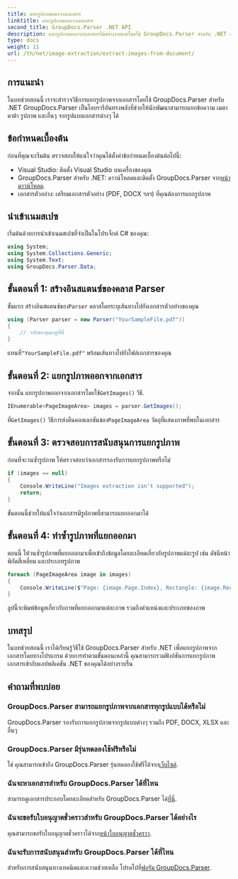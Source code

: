 ```yaml
---
title: แยกรูปภาพออกจากเอกสาร
linktitle: แยกรูปภาพออกจากเอกสาร
second_title: GroupDocs.Parser .NET API
description: แยกรูปภาพออกจากเอกสารได้อย่างง่ายดายโดยใช้ GroupDocs.Parser สำหรับ .NET ความสามารถในการประมวลผลเอกสารของคุณและปรับปรุงงานการแยกภาพได้อย่างมีประสิทธิภาพ
type: docs
weight: 11
url: /th/net/image-extraction/extract-images-from-document/
---
```

## การแนะนำ
ในบทช่วยสอนนี้ เราจะสำรวจวิธีการแยกรูปภาพจากเอกสารโดยใช้ GroupDocs.Parser สำหรับ .NET GroupDocs.Parser เป็นไลบรารีอันทรงพลังที่ช่วยให้นักพัฒนาสามารถแยกข้อความ เมตาดาต้า รูปภาพ และอื่นๆ จากรูปแบบเอกสารต่างๆ ได้
## ข้อกำหนดเบื้องต้น
ก่อนที่คุณจะเริ่มต้น ตรวจสอบให้แน่ใจว่าคุณได้ตั้งค่าข้อกำหนดเบื้องต้นต่อไปนี้:
- Visual Studio: ติดตั้ง Visual Studio บนเครื่องของคุณ
-  GroupDocs.Parser สำหรับ .NET: ดาวน์โหลดและติดตั้ง GroupDocs.Parser จาก[หน้าดาวน์โหลด](https://releases.groupdocs.com/parser/net/).
- เอกสารตัวอย่าง: เตรียมเอกสารตัวอย่าง (PDF, DOCX ฯลฯ) ที่คุณต้องการแยกรูปภาพ

## นำเข้าเนมสเปซ
เริ่มต้นด้วยการนำเข้าเนมสเปซที่จำเป็นในโปรเจ็กต์ C# ของคุณ:
```csharp
using System;
using System.Collections.Generic;
using System.Text;
using GroupDocs.Parser.Data;
```
## ขั้นตอนที่ 1: สร้างอินสแตนซ์ของคลาส Parser
 ขั้นแรก สร้างอินสแตนซ์ของ`Parser` คลาสโดยระบุเส้นทางไปยังเอกสารตัวอย่างของคุณ
```csharp
using (Parser parser = new Parser("YourSampleFile.pdf"))
{
    // รหัสของคุณอยู่ที่นี่
}
```
 แทนที่`"YourSampleFile.pdf"` พร้อมเส้นทางไปยังไฟล์เอกสารของคุณ
## ขั้นตอนที่ 2: แยกรูปภาพออกจากเอกสาร
 จากนั้น แยกรูปภาพออกจากเอกสารโดยใช้`GetImages()` วิธี.
```csharp
IEnumerable<PageImageArea> images = parser.GetImages();
```
 ที่`GetImages()` วิธีการส่งคืนคอลเลกชันของ`PageImageArea` วัตถุที่แสดงภาพที่พบในเอกสาร
## ขั้นตอนที่ 3: ตรวจสอบการสนับสนุนการแยกรูปภาพ
ก่อนที่จะวนซ้ำรูปภาพ ให้ตรวจสอบว่าเอกสารรองรับการแยกรูปภาพหรือไม่
```csharp
if (images == null)
{
    Console.WriteLine("Images extraction isn't supported");
    return;
}
```
ขั้นตอนนี้ช่วยให้แน่ใจว่าเอกสารมีรูปภาพที่สามารถแยกออกมาได้
## ขั้นตอนที่ 4: ทำซ้ำรูปภาพที่แยกออกมา
ตอนนี้ ให้วนซ้ำรูปภาพที่แยกออกมาเพื่อเข้าถึงข้อมูลโดยละเอียดเกี่ยวกับรูปภาพแต่ละรูป เช่น ดัชนีหน้า พิกัดสี่เหลี่ยม และประเภทรูปภาพ
```csharp
foreach (PageImageArea image in images)
{
    Console.WriteLine($"Page: {image.Page.Index}, Rectangle: {image.Rectangle}, Type: {image.FileType}");
}
```
ลูปนี้จะพิมพ์ข้อมูลเกี่ยวกับภาพที่แยกออกมาแต่ละภาพ รวมถึงตำแหน่งและประเภทของภาพ

## บทสรุป
ในบทช่วยสอนนี้ เราได้เรียนรู้วิธีใช้ GroupDocs.Parser สำหรับ .NET เพื่อแยกรูปภาพจากเอกสารโดยทางโปรแกรม ด้วยการทำตามขั้นตอนเหล่านี้ คุณสามารถรวมฟังก์ชันการแยกรูปภาพเอกสารเข้ากับแอปพลิเคชัน .NET ของคุณได้อย่างราบรื่น

## คำถามที่พบบ่อย
### GroupDocs.Parser สามารถแยกรูปภาพจากเอกสารทุกรูปแบบได้หรือไม่
GroupDocs.Parser รองรับการแยกรูปภาพจากรูปแบบต่างๆ รวมถึง PDF, DOCX, XLSX และอื่นๆ
### GroupDocs.Parser มีรุ่นทดลองใช้ฟรีหรือไม่
 ใช่ คุณสามารถเข้าถึง GroupDocs.Parser รุ่นทดลองใช้ฟรีได้จาก[เว็บไซต์](https://releases.groupdocs.com/).
### ฉันจะหาเอกสารสำหรับ GroupDocs.Parser ได้ที่ไหน
 สามารถดูเอกสารประกอบโดยละเอียดสำหรับ GroupDocs.Parser ได้[ที่นี่](https://reference.groupdocs.com/parser/net/).
### ฉันจะขอรับใบอนุญาตชั่วคราวสำหรับ GroupDocs.Parser ได้อย่างไร
 คุณสามารถขอรับใบอนุญาตชั่วคราวได้จาก[หน้าใบอนุญาตชั่วคราว](https://purchase.groupdocs.com/temporary-license/).
### ฉันจะรับการสนับสนุนสำหรับ GroupDocs.Parser ได้ที่ไหน
 สำหรับการสนับสนุนทางเทคนิคและความช่วยเหลือ โปรดไปที่[ฟอรัม GroupDocs.Parser](https://forum.groupdocs.com/c/parser/17).